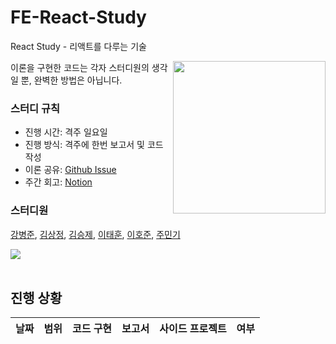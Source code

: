 # FE-React-Study
React Study - 리액트를 다루는 기술

<img src="https://bangdori.notion.site/image/https%3A%2F%2Fs3-us-west-2.amazonaws.com%2Fsecure.notion-static.com%2F8518369a-9e17-43ae-b102-b1d7cde394e0%2FUntitled.png?id=97b7447d-ba50-4ddc-91b4-e7dec34a6d0c&table=block&spaceId=00806414-a331-4fe5-9349-7a5c15857f83&width=1590&userId=&cache=v2" align="right" width="244px"/>
이론을 구현한 코드는 각자 스터디원의 생각일 뿐, 완벽한 방법은 아닙니다.

### 스터디 규칙
- 진행 시간: 격주 일요일
- 진행 방식: 격주에 한번 보고서 및 코드 작성
- 이론 공유: [Github Issue](https://github.com/mingking2/FE-React-Study/issues)
- 주간 회고: [Notion](https://bangdori.notion.site/e4044b84ccb74c36bbd8f226a16646b1)

### 스터디원
[강병준](https://github.com/BangDori),
[김상정](https://github.com/sangjung0),
[김승제](https://github.com/whitecity01),
[이태훈](https://github.com/Tentennball),
[이호준](https://github.com/hotteok00),
[주민기](https://github.com/mingking2)

<a href="https://github.com/mingking2/FE-React-Study/graphs/contributors">
  <img src="https://contrib.rocks/image?repo=mingking2/FE-React-Study" />
</a>

<br />
<br />

## 진행 상황

| 날짜 | 범위 | 코드 구현 | 보고서 | 사이드 프로젝트 | 여부 |
| :---: | :---: | :---: | :---: | :---: | :---: |


<br />


